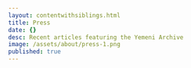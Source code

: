 ```yaml
---
layout: contentwithsiblings.html
title: Press
date: {}
desc: Recent articles featuring the Yemeni Archive
image: /assets/about/press-1.png
published: true
---
```

